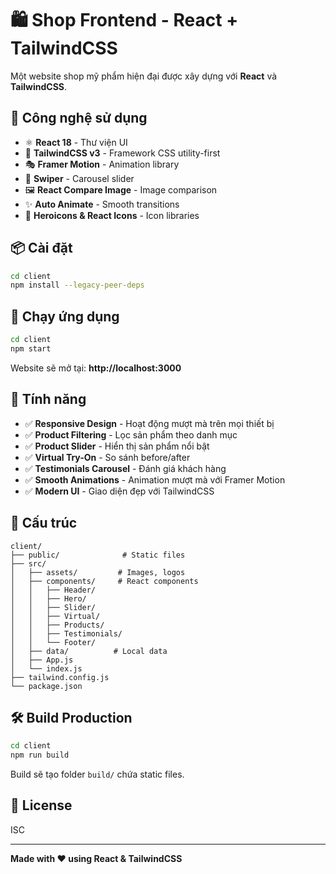 # 🛍️ Shop Frontend - React + TailwindCSS

Một website shop mỹ phẩm hiện đại được xây dựng với **React** và **TailwindCSS**.

## 🚀 Công nghệ sử dụng

- ⚛️ **React 18** - Thư viện UI
- 🎨 **TailwindCSS v3** - Framework CSS utility-first
- 🎭 **Framer Motion** - Animation library
- 🎠 **Swiper** - Carousel slider
- 🖼️ **React Compare Image** - Image comparison
- ✨ **Auto Animate** - Smooth transitions
- 🎯 **Heroicons & React Icons** - Icon libraries

## 📦 Cài đặt

```bash
cd client
npm install --legacy-peer-deps
```

## 🚀 Chạy ứng dụng

```bash
cd client
npm start
```

Website sẽ mở tại: **http://localhost:3000**

## 🎨 Tính năng

- ✅ **Responsive Design** - Hoạt động mượt mà trên mọi thiết bị
- ✅ **Product Filtering** - Lọc sản phẩm theo danh mục
- ✅ **Product Slider** - Hiển thị sản phẩm nổi bật
- ✅ **Virtual Try-On** - So sánh before/after
- ✅ **Testimonials Carousel** - Đánh giá khách hàng
- ✅ **Smooth Animations** - Animation mượt mà với Framer Motion
- ✅ **Modern UI** - Giao diện đẹp với TailwindCSS

## 📁 Cấu trúc

```
client/
├── public/              # Static files
├── src/
│   ├── assets/         # Images, logos
│   ├── components/     # React components
│   │   ├── Header/
│   │   ├── Hero/
│   │   ├── Slider/
│   │   ├── Virtual/
│   │   ├── Products/
│   │   ├── Testimonials/
│   │   └── Footer/
│   ├── data/          # Local data
│   ├── App.js
│   └── index.js
├── tailwind.config.js
└── package.json
```

## 🛠️ Build Production

```bash
cd client
npm run build
```

Build sẽ tạo folder `build/` chứa static files.

## 📄 License

ISC

---

**Made with ❤️ using React & TailwindCSS**

